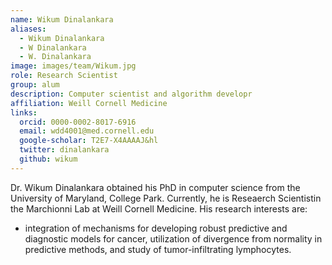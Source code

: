 ```yaml
---
name: Wikum Dinalankara
aliases:
  - Wikum Dinalankara
  - W Dinalankara
  - W. Dinalankara
image: images/team/Wikum.jpg
role: Research Scientist
group: alum
description: Computer scientist and algorithm developr
affiliation: Weill Cornell Medicine
links:
  orcid: 0000-0002-8017-6916
  email: wdd4001@med.cornell.edu
  google-scholar: T2E7-X4AAAAJ&hl
  twitter: dinalankara
  github: wikum
---
```


Dr. Wikum Dinalankara obtained his PhD in computer science from the University of Maryland, College Park.
Currently, he is Reseaerch Scientistin the Marchionni Lab at Weill Cornell Medicine.
His research interests are:
- integration of mechanisms for developing robust predictive and diagnostic models for cancer,
utilization of divergence from normality in predictive methods, 
and study of tumor-infiltrating lymphocytes.